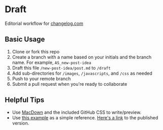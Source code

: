 # Draft

Editorial workflow for [changelog.com](https://changelog.com)

## Basic Usage

1. Clone or fork this repo
2. Create a branch with a name based on your initials and the branch name. For example, `AS_new-post-idea`
3. Draft this file `/new-post-idea/post.md` to `/draft`
4. Add sub-directories for `/images`, `/javascripts`, and `/css` as needed
5. Push to your remote branch
6. Submit a pull request when you're ready to collaborate

## Helpful Tips

- Use [MacDown](http://macdown.uranusjr.com/) and the included GitHub CSS to write/preview.
- Use [this example](published/example/post.md) as a simple reference. [Here's a link](https://changelog.com/mac-preferencepane-homebrew-launchdlaunchctl/) to the published version.
